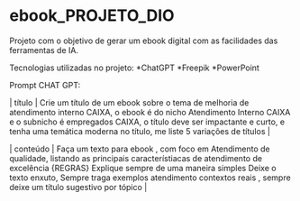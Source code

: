 # ebook_PROJETO_DIO
Projeto com o objetivo de gerar um ebook digital com as facilidades das ferramentas de IA. 

Tecnologias utilizadas no projeto:
*ChatGPT
*Freepik
*PowerPoint

Prompt CHAT GPT:

|  título  | Crie um título de um ebook sobre o tema de melhoria de atendimento interno CAIXA, o ebook é do nicho Atendimento Interno CAIXA e o subnicho é empregados CAIXA, o título deve ser impactante e curto, e tenha uma temática moderna no título, me liste 5 variações de títulos                                                        |

| conteúdo | Faça um texto para ebook , com foco em Atendimento de qualidade, listando as principais característiacas de atendimento de excelência 
{REGRAS} Explique sempre de uma maneira simples Deixe o texto enxuto, Sempre traga exemplos atendimento contextos reais , sempre deixe um título sugestivo por tópico |

